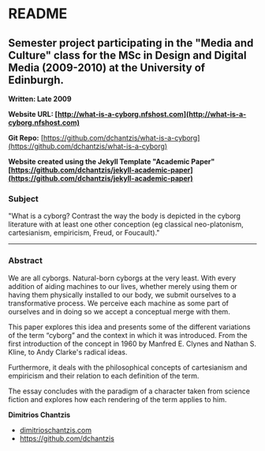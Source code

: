 # README

## Semester project participating in the "Media and Culture" class for the MSc in Design and Digital Media (2009-2010) at the University of Edinburgh.
**Written: Late 2009**

**Website URL: [http://what-is-a-cyborg.nfshost.com](http://what-is-a-cyborg.nfshost.com)**

**Git Repo:** [https://github.com/dchantzis/what-is-a-cyborg](https://github.com/dchantzis/what-is-a-cyborg)

**Website created using the Jekyll Template "Academic Paper" [https://github.com/dchantzis/jekyll-academic-paper](https://github.com/dchantzis/jekyll-academic-paper)**

### Subject

"What is a cyborg? Contrast the way the body is depicted in the cyborg literature with at least one other conception (eg classical neo-platonism, cartesianism, empiricism, Freud, or Foucault)."

---

### Abstract

We are all cyborgs. Natural-born cyborgs at the very least. With every addition of aiding machines to our lives, whether merely using them or having them physically installed to our body, we submit ourselves to a transformative process. We perceive each machine as some part of ourselves and in doing so we accept a conceptual merge with them.

This paper explores this idea and presents some of the different variations of the term “cyborg” and the context in which it was introduced. From the first introduction of the concept in 1960 by Manfred E. Clynes and Nathan S. Kline, to Andy Clarke's radical ideas.

Furthermore, it deals with the philosophical concepts of cartesianism and empiricism and their relation to each definition of the term.

The essay concludes with the paradigm of a character taken from science fiction and explores how each rendering of the term applies to him.

**Dimitrios Chantzis**
- [dimitrioschantzis.com](http://www.dimitrioschantzis.com)
- <https://github.com/dchantzis>
